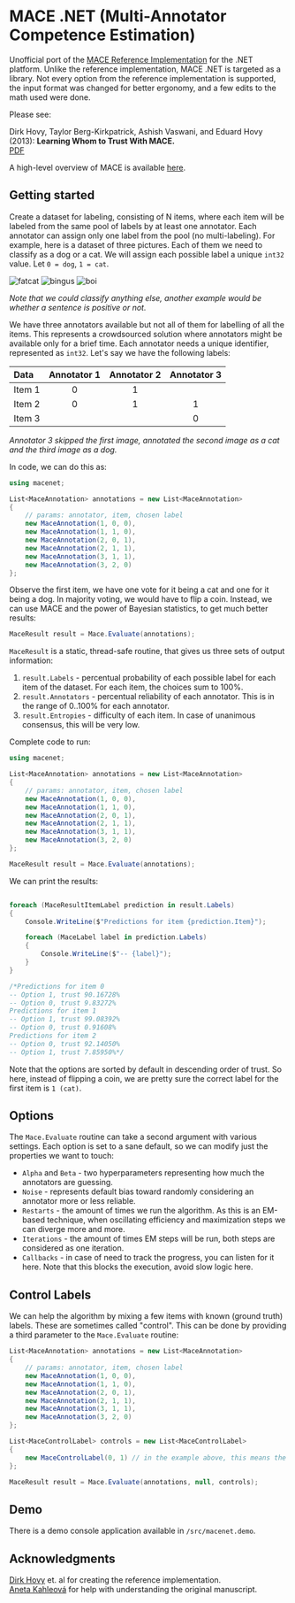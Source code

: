 # MACE .NET (Multi-Annotator Competence Estimation)
Unofficial port of the [MACE Reference Implementation](https://github.com/dirkhovy/MACE) for the .NET platform. Unlike the reference implementation, MACE .NET is targeted as a library. Not every option from the reference implementation is supported, the input format was changed for better ergonomy, and a few edits to the math used were done.

Please see:

Dirk Hovy, Taylor Berg-Kirkpatrick, Ashish Vaswani, and Eduard Hovy (2013): **Learning Whom to Trust With MACE.**  
[PDF](https://aclanthology.org/N13-1132/)

A high-level overview of MACE is available [here](https://toloka.ai/docs/crowd-kit/reference/crowdkit.aggregation.classification.mace.MACE/).

## Getting started

Create a dataset for labeling, consisting of N items, where each item will be labeled from the same pool of labels by at least one annotator. Each annotator can assign only one label from the pool (no multi-labeling).
For example, here is a dataset of three pictures. Each of them we need to classify as a dog or a cat. We will assign each possible label a unique `int32` value. Let `0 = dog`, `1 = cat`.  

![fatcat](https://github.com/lofcz/macenet/assets/10260230/e55b43ed-57fb-46a1-8b46-938fdd0dbdcd)
![bingus](https://github.com/lofcz/macenet/assets/10260230/1b343f36-0d0e-4ef3-afe7-1a659d630d69)
![boi](https://github.com/lofcz/macenet/assets/10260230/8261ba69-5c1a-4053-9771-c54ea437a343)

_Note that we could classify anything else, another example would be whether a sentence is positive or not._

We have three annotators available but not all of them for labelling of all the items. This represents a crowdsourced solution where annotators might be available only for a brief time.
Each annotator needs a unique identifier, represented as `int32`. Let's say we have the following labels:

| Data | Annotator 1 | Annotator 2 | Annotator 3 |
|:------|:---:|:---:|:---:|
| Item 1    | 0 | 1 |   |
| Item 2    | 0 | 1 | 1 |
| Item 3    |   |   | 0 |

_Annotator 3 skipped the first image, annotated the second image as a cat and the third image as a dog._

In code, we can do this as:

```cs
using macenet;

List<MaceAnnotation> annotations = new List<MaceAnnotation>
{
    // params: annotator, item, chosen label 
    new MaceAnnotation(1, 0, 0),
    new MaceAnnotation(1, 1, 0),
    new MaceAnnotation(2, 0, 1),
    new MaceAnnotation(2, 1, 1),
    new MaceAnnotation(3, 1, 1),
    new MaceAnnotation(3, 2, 0)
};
```

Observe the first item, we have one vote for it being a cat and one for it being a dog. In majority voting, we would have to flip a coin.
Instead, we can use MACE and the power of Bayesian statistics, to get much better results:

```cs
MaceResult result = Mace.Evaluate(annotations);
```

`MaceResult` is a static, thread-safe routine, that gives us three sets of output information:

1. `result.Labels` - percentual probability of each possible label for each item of the dataset. For each item, the choices sum to 100%.
2. `result.Annotators` - percentual reliability of each annotator. This is in the range of 0..100% for each annotator.
3. `result.Entropies` - difficulty of each item. In case of unanimous consensus, this will be very low.

Complete code to run:

```cs
using macenet;

List<MaceAnnotation> annotations = new List<MaceAnnotation>
{
    // params: annotator, item, chosen label 
    new MaceAnnotation(1, 0, 0),
    new MaceAnnotation(1, 1, 0),
    new MaceAnnotation(2, 0, 1),
    new MaceAnnotation(2, 1, 1),
    new MaceAnnotation(3, 1, 1),
    new MaceAnnotation(3, 2, 0)
};

MaceResult result = Mace.Evaluate(annotations);
```

We can print the results:

```cs

foreach (MaceResultItemLabel prediction in result.Labels)
{
    Console.WriteLine($"Predictions for item {prediction.Item}");

    foreach (MaceLabel label in prediction.Labels)
    {
        Console.WriteLine($"-- {label}");
    }
}

/*Predictions for item 0
-- Option 1, trust 90.16728%
-- Option 0, trust 9.83272%
Predictions for item 1
-- Option 1, trust 99.08392%
-- Option 0, trust 0.91608%
Predictions for item 2
-- Option 0, trust 92.14050%
-- Option 1, trust 7.85950%*/
```

Note that the options are sorted by default in descending order of trust. So here, instead of flipping a coin, we are pretty sure the correct label for the first item is `1 (cat)`.

## Options

The `Mace.Evaluate` routine can take a second argument with various settings. Each option is set to a sane default, so we can modify just the properties we want to touch:

- `Alpha` and `Beta` - two hyperparameters representing how much the annotators are guessing.
- `Noise` - represents default bias toward randomly considering an annotator more or less reliable.
- `Restarts` - the amount of times we run the algorithm. As this is an EM-based technique, when oscillating efficiency and maximization steps we can diverge more and more.
- `Iterations` - the amount of times EM steps will be run, both steps are considered as one iteration.
- `Callbacks` - in case of need to track the progress, you can listen for it here. Note that this blocks the execution, avoid slow logic here.

## Control Labels

We can help the algorithm by mixing a few items with known (ground truth) labels. These are sometimes called "control". This can be done by providing a third parameter to the `Mace.Evaluate` routine:

```cs
List<MaceAnnotation> annotations = new List<MaceAnnotation>
{
    // params: annotator, item, chosen label 
    new MaceAnnotation(1, 0, 0),
    new MaceAnnotation(1, 1, 0),
    new MaceAnnotation(2, 0, 1),
    new MaceAnnotation(2, 1, 1),
    new MaceAnnotation(3, 1, 1),
    new MaceAnnotation(3, 2, 0)
};

List<MaceControlLabel> controls = new List<MaceControlLabel>
{
    new MaceControlLabel(0, 1) // in the example above, this means the first item is a cat
};

MaceResult result = Mace.Evaluate(annotations, null, controls);
```

## Demo

There is a demo console application available in `/src/macenet.demo`.

## Acknowledgments

[Dirk Hovy](https://github.com/dirkhovy) et. al for creating the reference implementation.  
[Aneta Kahleová](https://github.com/anetakahle) for help with understanding the original manuscript.
